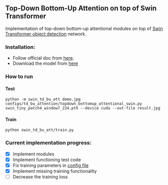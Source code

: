 ## Top-Down Bottom-Up Attention on top of Swin Transformer
 
Implementation of top-down bottom-up attentional modules on top of [Swin Transformer object detection](https://github.com/SwinTransformer/Swin-Transformer-Object-Detection) network.

### Installation:

- Follow official doc from [here](https://github.com/open-mmlab/mmdetection/blob/master/docs/en/get_started.md/#Installation).
- Download the model from [here](https://github.com/SwinTransformer/storage/releases/download/v1.0.0/swin_tiny_patch4_window7_224.pth)

### How to run
#### Test
```shell
python -m swin_td_bu_att demo.jpg configs/td_bu_attention/topdown_bottomup_attentional_swin.py swin_tiny_patch4_window7_224.pth --device cuda --out-file result.jpg
```
#### Train
```shell
python swin_td_bu_att/train.py
```

### Current implementation progress:

- [x] Implement modules
- [x] Implement functioning test code
- [x] Fix training parameters in [config file](configs/td_bu_attention/topdown_bottomup_attentional_swin.py)
- [x] Implement missing training functionality
- [ ] Decrease the training loss